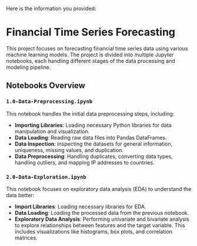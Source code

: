 Here is the information you provided:  

# Financial Time Series Forecasting  

This project focuses on forecasting financial time series data using various machine learning models. The project is divided into multiple Jupyter notebooks, each handling different stages of the data processing and modeling pipeline.  

## Notebooks Overview  

### `1.0-Data-Preprocessing.ipynb`  
This notebook handles the initial data preprocessing steps, including:  
- **Importing Libraries**: Loading necessary Python libraries for data manipulation and visualization.  
- **Data Loading**: Reading raw data files into Pandas DataFrames.  
- **Data Inspection**: Inspecting the datasets for general information, uniqueness, missing values, and duplication.  
- **Data Preprocessing**: Handling duplicates, converting data types, handling outliers, and mapping IP addresses to countries.  

### `2.0-Data-Exploration.ipynb`  
This notebook focuses on exploratory data analysis (EDA) to understand the data better:  
- **Import Libraries**: Loading necessary libraries for EDA.  
- **Data Loading**: Loading the processed data from the previous notebook.  
- **Exploratory Data Analysis**: Performing univariate and bivariate analysis to explore relationships between features and the target variable. This includes visualizations like histograms, box plots, and correlation matrices.  

